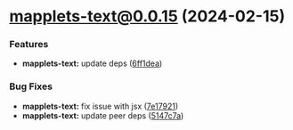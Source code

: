 # mapplets-text@0.0.15 (2024-02-15)

### Features

* **mapplets-text:** update deps ([6ff1dea](https://github.com/mapplesorg/mapplets/commit/6ff1dea786326cfe15960ae8fd08c6001b0d9363))


### Bug Fixes

* **mapplets-text:** fix issue with jsx ([7e17921](https://github.com/mapplesorg/mapplets/commit/7e1792117c6b5896b254d611f1d692d25a18e4c1))
* **mapplets-text:** update peer deps ([5147c7a](https://github.com/mapplesorg/mapplets/commit/5147c7a5bb3d8c4b752d3c575ac8a6269928cf44))

